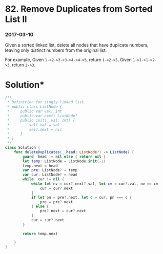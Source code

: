 # 82. Remove Duplicates from Sorted List II

### 2017-03-10

Given a sorted linked list, delete all nodes that have duplicate numbers, leaving only *distinct* numbers from the original list.

For example,
Given `1->2->3->3->4->4->5`, return `1->2->5`.
Given `1->1->1->2->3`, return `2->3`.



# Solution*

```swift
/**
 * Definition for singly-linked list.
 * public class ListNode {
 *     public var val: Int
 *     public var next: ListNode?
 *     public init(_ val: Int) {
 *         self.val = val
 *         self.next = nil
 *     }
 * }
 */
class Solution {
    func deleteDuplicates(_ head: ListNode?) -> ListNode? {
        guard  head != nil else { return nil }
        let temp: ListNode = ListNode.init(-1)
        temp.next = head
        var pre: ListNode? = temp
        var cur: ListNode? = head
        while  cur != nil {
            while let nv = cur?.next?.val, let cv = cur?.val, nv == cv {
                cur = cur?.next
            }
            if let pn = pre?.next, let c = cur, pn === c {
                pre = pre?.next
            } else {
                pre?.next = cur?.next
            }
            cur = cur?.next
        }
        
        return temp.next

    }
}
```








